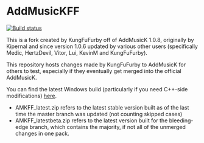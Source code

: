 # AddMusicKFF
[![Build status](https://ci.appveyor.com/api/projects/status/a54kb6tfh9r8m4wl?svg=true)](https://ci.appveyor.com/project/KungFuFurby/addmusickff)

This is a fork created by KungFuFurby off of AddMusicK 1.0.8, originally by Kipernal and since version 1.0.6 updated by various other users (specifically Medic, HertzDevil, Vitor, Lui, KevinM and KungFuFurby).

This repository hosts changes made by KungFuFurby to AddMusicK for others to test, especially if they eventually get merged into the official AddMusicK.

You can find the latest Windows build (particularly if you need C++-side modifications) [here](https://www.atarismwc.com/amkff_releases/).
* AMKFF_latest.zip refers to the latest stable version built as of the last time the master branch was updated (not counting skipped cases)
* AMKFF_latestbeta.zip refers to the latest version built for the bleeding-edge branch, which contains the majority, if not all of the unmerged changes in one pack.

